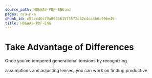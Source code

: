 ```yaml
---
source_path: H06WA9-PDF-ENG.md
pages: n/a-n/a
chunk_id: c53cc46c79a895361575572d42c4ca8b6c99be49
title: H06WA9-PDF-ENG
---
```

# Take Advantage of Differences

Once you’ve tempered generational tensions by recognizing

assumptions and adjusting lenses, you can work on ﬁnding productive
